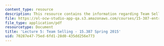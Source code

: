 ```yaml
---
content_type: resource
description: This resource contains the information regarding Team Selling.
file: https://ol-ocw-studio-app-qa.s3.amazonaws.com/courses/15-387-entrepreneurial-sales-spring-2015/70287e4775ed6fd128d0435dd256e773_MIT15_387S15_Lecture5.pdf
file_type: application/pdf
resourcetype: Document
title: 'Lecture 5: Team Selling - 15.387 Spring 2015'
uid: 70287e47-75ed-6fd1-28d0-435dd256e773
---
```

